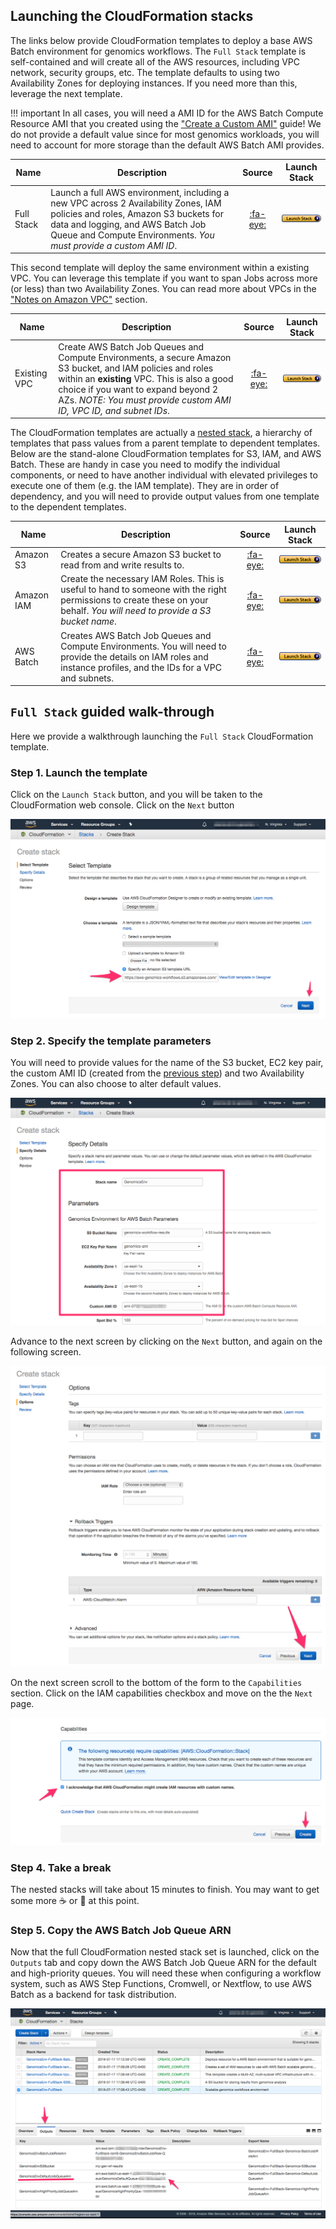 ## Launching the CloudFormation stacks

The links below provide CloudFormation templates to deploy a base AWS Batch environment for genomics workflows. The `Full Stack` template is self-contained and will create all of the AWS resources, including VPC network, security groups, etc. The template defaults to using two Availability Zones for deploying instances. If you need more than this, leverage the next template.

!!! important
    In all cases, you will need a AMI ID for the AWS Batch Compute Resource AMI that you created using the ["Create a Custom AMI"](./create-custom-ami) guide! We do not provide a default value since for most genomics workloads, you will need to account for more storage than the default AWS Batch AMI provides.

| Name | Description | Source | Launch Stack |
| -- | -- | :--: | -- |
| Full Stack   | Launch a full AWS environment, including a new VPC across 2 Availability Zones, IAM policies and roles, Amazon S3 buckets for data and logging, and AWS Batch Job Queue and Compute Environments. _You must provide a custom AMI ID_.|  [:fa-eye:](https://aws-genomics-workflows.s3.amazonaws.com/templates/aws-genomics-root.template.yaml) | [![cloudformation-launch-button](../images/cloudformation-launch-stack.png)](https://console.aws.amazon.com/cloudformation/home?#/stacks/new?stackName=GenomicsEnv-FullStack&templateURL=https://aws-genomics-workflows.s3.amazonaws.com/templates/aws-genomics-root.template.yaml) |


This second template will deploy the same environment within a existing VPC. You can leverage this template if you want to span Jobs across more (or less) than two Availability Zones. You can read more about VPCs in the ["Notes on Amazon VPC"](./notes-vpc.md ) section.

| Name | Description | Source | Launch Stack |
| -- | -- | :--: | -- |
| Existing VPC | Create AWS Batch Job Queues and Compute Environments, a secure Amazon S3 bucket, and IAM policies and roles within an **existing** VPC. This is also a good choice if you want to expand beyond 2 AZs. _NOTE: You must provide custom AMI ID, VPC ID, and subnet IDs_. |  [:fa-eye:](https://aws-genomics-workflows.s3.amazonaws.com/templates/aws-genomics-root-novpc.template.yaml) | [![cloudformation-launch-button](../images/cloudformation-launch-stack.png)](https://console.aws.amazon.com/cloudformation/home?#/stacks/new?stackName=GenomicsEnv-Batch&templateURL=https://aws-genomics-workflows.s3.amazonaws.com/templates/aws-genomics-root-novpc.template.yaml) |


The CloudFormation templates are actually a [nested stack](https://docs.aws.amazon.com/AWSCloudFormation/latest/UserGuide/using-cfn-nested-stacks.html), a hierarchy of templates that pass values from a parent template to dependent templates. Below are the stand-alone CloudFormation templates for S3, IAM, and AWS Batch. These are handy in case you need to modify the individual components, or need to have another individual with elevated privileges to execute one of them (e.g. the IAM template). They are in order of dependency, and you will need to provide output values from one template to the dependent templates.


| Name | Description | Source | Launch Stack |
| -- | -- | :--: | -- |
| Amazon S3 | Creates a secure Amazon S3 bucket to read from and write results to. |   [:fa-eye:](https://aws-genomics-workflows.s3.amazonaws.com/templates/aws-genomics-s3.template.yaml) | [![cloudformation-launch-button](../images/cloudformation-launch-stack.png)](https://console.aws.amazon.com/cloudformation/home?#/stacks/new?stackName=GenomicsWorkflow-S3&templateURL=https://aws-genomics-workflows.s3.amazonaws.com/templates/aws-genomics-s3.template.yaml) |
| Amazon IAM   | Create the necessary IAM Roles. This is useful to hand to someone with the right permissions to create these on your behalf. _You will need to provide a S3 bucket name_. |  [:fa-eye:](https://aws-genomics-workflows.s3.amazonaws.com/templates/aws-genomics-iam.template.yaml) | [![cloudformation-launch-button](../images/cloudformation-launch-stack.png)](https://console.aws.amazon.com/cloudformation/home?#/stacks/new?stackName=GenomicsWorkflow-IAM&templateURL=https://aws-genomics-workflows.s3.amazonaws.com/templates/aws-genomics-batch.iam.yaml) |
| AWS Batch | Creates AWS Batch Job Queues and Compute Environments. You will need to provide the details on IAM roles and instance profiles, and the IDs for a VPC and subnets. |  [:fa-eye:](https://aws-genomics-workflows.s3.amazonaws.com/templates/aws-genomics-batch.template.yaml) | [![cloudformation-launch-button](../images/cloudformation-launch-stack.png)](https://console.aws.amazon.com/cloudformation/home?#/stacks/new?stackName=GenomicsWorkflow-Batch&templateURL=https://aws-genomics-workflows.s3.amazonaws.com/templates/aws-genomics-batch.template.yaml) |

## **`Full Stack`** guided walk-through

Here we provide a walkthrough launching the `Full Stack` CloudFormation template.

### Step 1. Launch the template

Click on the `Launch Stack` button, and you will be taken to the CloudFormation web console. Click on the `Next` button

![CloudFormation web console wizard start](./images/root-vpc-1.png)

### Step 2. Specify the template parameters

You will need to provide values for the name of the S3 bucket, EC2 key pair, the custom AMI ID (created from the [previous step](./create-custom-ami.md)) and two Availability Zones. You can also choose to alter default values.

![CloudFormation web console wizard parameters](./images/root-vpc-2.png)

Advance to the next screen by clicking on the `Next` button, and again on the following screen.

![CloudFormation web console wizard page advance](./images/root-vpc-3.png)

On the next screen scroll to the bottom of the form to the `Capabilities` section. Click on the IAM capabilities checkbox and move on the the `Next` page.

![CloudFormation web console wizard capabilities checkbox](./images/root-vpc-4.png)

### Step 4. Take a break

The nested stacks will take about 15 minutes to finish. You may want to get some more  :coffee: or :tea: at this point.

### Step 5. Copy the AWS Batch Job Queue ARN

Now that the full CloudFormation nested stack set is launched, click on the `Outputs` tab and copy down the AWS Batch Job Queue ARN for the default and high-priority queues. You will need these when configuring a workflow system, such as AWS Step Functions, Cromwell, or Nextflow, to use AWS Batch as a backend for task distribution.

![CloudFormation web console wizard output job queue ARN](./images/root-vpc-5.png)
